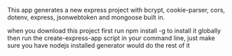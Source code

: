 This app generates a new express project with bcrypt, cookie-parser, cors, dotenv, express, jsonwebtoken and mongoose built in.

when you download this project first run npm install -g to install it globally then run the create-express-app script in your command line, just make sure you have nodejs installed generator would do the rest of it
